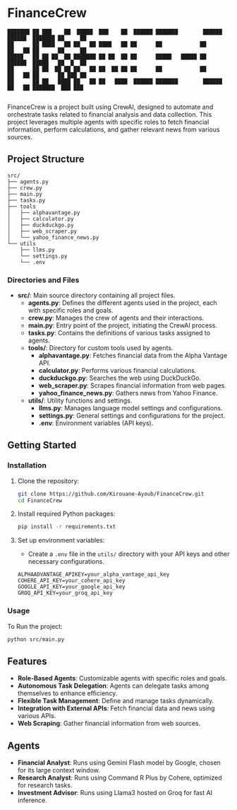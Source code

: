 # FinanceCrew


```
███████ ██ ███    ██  █████  ███    ██  ██████ ███████        ██████ ██████  ███████ ██     ██ 
██      ██ ████   ██ ██   ██ ████   ██ ██      ██            ██      ██   ██ ██      ██     ██ 
█████   ██ ██ ██  ██ ███████ ██ ██  ██ ██      █████   █████ ██      ██████  █████   ██  █  ██ 
██      ██ ██  ██ ██ ██   ██ ██  ██ ██ ██      ██            ██      ██   ██ ██      ██ ███ ██ 
██      ██ ██   ████ ██   ██ ██   ████  ██████ ███████        ██████ ██   ██ ███████  ███ ███  
                                                                               
```

FinanceCrew is a project built using CrewAI, designed to automate and orchestrate tasks related to financial analysis and data collection. This project leverages multiple agents with specific roles to fetch financial information, perform calculations, and gather relevant news from various sources.

## Project Structure

```
src/
├── agents.py
├── crew.py
├── main.py
├── tasks.py
├── tools
│   ├── alphavantage.py
│   ├── calculator.py
│   ├── duckduckgo.py
│   ├── web_scraper.py
│   └── yahoo_finance_news.py
└── utils
    ├── llms.py
    └── settings.py
    └── .env
```

### Directories and Files

- **src/**: Main source directory containing all project files.
  - **agents.py**: Defines the different agents used in the project, each with specific roles and goals.
  - **crew.py**: Manages the crew of agents and their interactions.
  - **main.py**: Entry point of the project, initiating the CrewAI process.
  - **tasks.py**: Contains the definitions of various tasks assigned to agents.
  - **tools/**: Directory for custom tools used by agents.
    - **alphavantage.py**: Fetches financial data from the Alpha Vantage API.
    - **calculator.py**: Performs various financial calculations.
    - **duckduckgo.py**: Searches the web using DuckDuckGo.
    - **web_scraper.py**: Scrapes financial information from web pages.
    - **yahoo_finance_news.py**: Gathers news from Yahoo Finance.
  - **utils/**: Utility functions and settings.
    - **llms.py**: Manages language model settings and configurations.
    - **settings.py**: General settings and configurations for the project.
    - **.env**: Environment variables (API keys).

## Getting Started
### Installation

1. Clone the repository:
    ```bash
    git clone https://github.com/Kirouane-Ayoub/FinanceCrew.git
    cd FinanceCrew
    ```

2. Install required Python packages:
    ```bash
    pip install -r requirements.txt
    ```

3. Set up environment variables:
    - Create a `.env` file in the `utils/` directory with your API keys and other necessary configurations.
    ```env
    ALPHAADVANTAGE_APIKEY=your_alpha_vantage_api_key
    COHERE_API_KEY=your_cohere_api_key
    GOOGLE_API_KEY=your_google_api_key
    GROQ_API_KEY=your_groq_api_key
    ```

### Usage

To Run the project:
```bash
python src/main.py
```

## Features

- **Role-Based Agents**: Customizable agents with specific roles and goals.
- **Autonomous Task Delegation**: Agents can delegate tasks among themselves to enhance efficiency.
- **Flexible Task Management**: Define and manage tasks dynamically.
- **Integration with External APIs**: Fetch financial data and news using various APIs.
- **Web Scraping**: Gather financial information from web sources.

## Agents

- **Financial Analyst**: Runs using Gemini Flash model by Google, chosen for its large context window.
- **Research Analyst**: Runs using Command R Plus by Cohere, optimized for research tasks.
- **Investment Advisor**: Runs using Llama3 hosted on Groq for fast AI inference.
